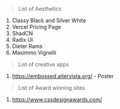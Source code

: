>List of Aesthetics

1. Classy Black and Silver White 
2. Vercel Pricing Page
3. ShadCN
4. Radix UI
5. Dieter Rams
6. Masimmo Vignelli

>List of creative apps

1. https://embossed.altervista.org/ - Poster

>List of Award winning sites

1. https://www.cssdesignawards.com/